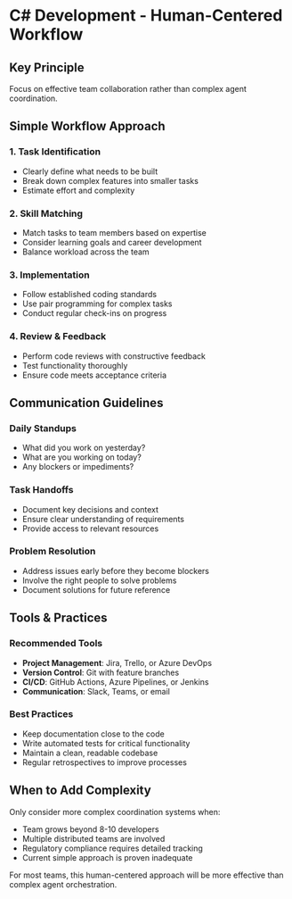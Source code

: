 # C# Development - Human-Centered Workflow

## Key Principle

Focus on effective team collaboration rather than complex agent coordination.

## Simple Workflow Approach

### 1. Task Identification
- Clearly define what needs to be built
- Break down complex features into smaller tasks
- Estimate effort and complexity

### 2. Skill Matching
- Match tasks to team members based on expertise
- Consider learning goals and career development
- Balance workload across the team

### 3. Implementation
- Follow established coding standards
- Use pair programming for complex tasks
- Conduct regular check-ins on progress

### 4. Review & Feedback
- Perform code reviews with constructive feedback
- Test functionality thoroughly
- Ensure code meets acceptance criteria

## Communication Guidelines

### Daily Standups
- What did you work on yesterday?
- What are you working on today?
- Any blockers or impediments?

### Task Handoffs
- Document key decisions and context
- Ensure clear understanding of requirements
- Provide access to relevant resources

### Problem Resolution
- Address issues early before they become blockers
- Involve the right people to solve problems
- Document solutions for future reference

## Tools & Practices

### Recommended Tools
- **Project Management**: Jira, Trello, or Azure DevOps
- **Version Control**: Git with feature branches
- **CI/CD**: GitHub Actions, Azure Pipelines, or Jenkins
- **Communication**: Slack, Teams, or email

### Best Practices
- Keep documentation close to the code
- Write automated tests for critical functionality
- Maintain a clean, readable codebase
- Regular retrospectives to improve processes

## When to Add Complexity

Only consider more complex coordination systems when:
- Team grows beyond 8-10 developers
- Multiple distributed teams are involved
- Regulatory compliance requires detailed tracking
- Current simple approach is proven inadequate

For most teams, this human-centered approach will be more effective than complex agent orchestration.